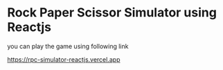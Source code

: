 # Rock Paper Scissor Simulator using Reactjs
you can play the game using following link

https://rpc-simulator-reactjs.vercel.app
